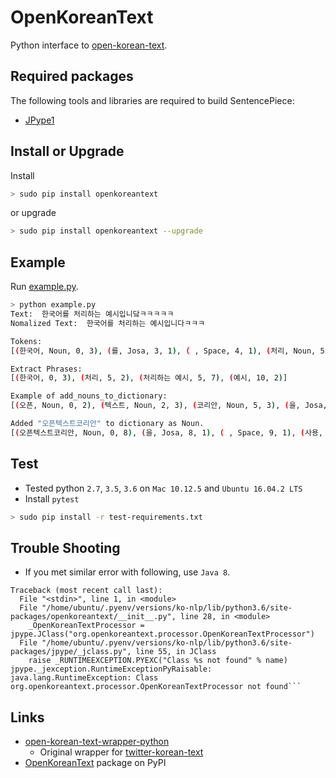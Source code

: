 OpenKoreanText
========

Python interface to [open-korean-text](https://github.com/open-korean-text/open-korean-text).


## Required packages
The following tools and libraries are required to build SentencePiece:

* [JPype1](https://pypi.python.org/pypi/JPype1)

## Install or Upgrade

Install

```bash
> sudo pip install openkoreantext
```

or upgrade

```bash
> sudo pip install openkoreantext --upgrade
```

## Example

Run [example.py](https://github.com/EdenYoon/open-korean-text-wrapper-python/blob/master/example.py).

```bash
> python example.py
Text:  한국어를 처리하는 예시입니닼ㅋㅋㅋㅋㅋ
Nomalized Text:  한국어를 처리하는 예시입니다ㅋㅋㅋ

Tokens:
[(한국어, Noun, 0, 3), (를, Josa, 3, 1), ( , Space, 4, 1), (처리, Noun, 5, 2), (하는, Verb, 7, 2), ( , Space, 9, 1), (예시, Noun, 10, 2), (입니다, Adjective, 12, 3), (ㅋㅋㅋ, KoreanParticle, 15, 3)]

Extract Phrases:
[(한국어, 0, 3), (처리, 5, 2), (처리하는 예시, 5, 7), (예시, 10, 2)]

Example of add_nouns_to_dictionary:
[(오픈, Noun, 0, 2), (텍스트, Noun, 2, 3), (코리안, Noun, 5, 3), (을, Josa, 8, 1), ( , Space, 9, 1), (사용, Noun, 10, 2), (합니다, Verb, 12, 3), (., Punctuation, 15, 1)]

Added "오픈텍스트코리안" to dictionary as Noun.
[(오픈텍스트코리안, Noun, 0, 8), (을, Josa, 8, 1), ( , Space, 9, 1), (사용, Noun, 10, 2), (합니다, Verb, 12, 3), (., Punctuation, 15, 1)]
```

## Test
* Tested python `2.7`, `3.5`, `3.6` on `Mac 10.12.5` and `Ubuntu 16.04.2 LTS`
* Install `pytest`
```bash
> sudo pip install -r test-requirements.txt
```

## Trouble Shooting
* If you met similar error with following, use `Java 8`.
```
Traceback (most recent call last):
  File "<stdin>", line 1, in <module>
  File "/home/ubuntu/.pyenv/versions/ko-nlp/lib/python3.6/site-packages/openkoreantext/__init__.py", line 28, in <module>
    _OpenKoreanTextProcessor = jpype.JClass("org.openkoreantext.processor.OpenKoreanTextProcessor")
  File "/home/ubuntu/.pyenv/versions/ko-nlp/lib/python3.6/site-packages/jpype/_jclass.py", line 55, in JClass
    raise _RUNTIMEEXCEPTION.PYEXC("Class %s not found" % name)
jpype._jexception.RuntimeExceptionPyRaisable: java.lang.RuntimeException: Class org.openkoreantext.processor.OpenKoreanTextProcessor not found```
```

## Links

* [open-korean-text-wrapper-python](https://github.com/open-korean-text/open-korean-text-wrapper-python)
  * Original wrapper for [twitter-korean-text](https://github.com/twitter/twitter-korean-text)
* [OpenKoreanText](https://pypi.python.org/pypi/OpenkoreanText) package on PyPI
